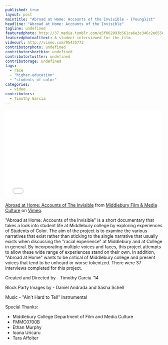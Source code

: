 ```yaml
---
published: true
layout: post
maintitle: "Abroad at Home: Accounts of the Invisible - {Young}ist"
headline: "Abroad at Home: Accounts of the Invisible"
tagline: undefined
featuredphoto: http://37.media.tumblr.com/e5f002093b561ca6e3c346c2e0550033/tumblr_n5qu7iBgQv1rq2ndso1_1280.png
featuredphotoalttext: A student interviewed for the film
videourl: http://vimeo.com/95435773
contributorphoto: undefined
contributorshortbio: undefined
contributortwitter: undefined
contributorage: undefined
tags: 
  - race
  - "higher-education"
  - "students-of-color"
categories: 
  - video
contributors: 
  - Timothy Garcia
---
```


<iframe src="//player.vimeo.com/video/95435773" width="500" height="281" frameborder="0" webkitallowfullscreen mozallowfullscreen allowfullscreen></iframe> <p><a href="http://vimeo.com/95435773">Abroad at Home: Accounts of The Invisible</a> from <a href="http://vimeo.com/fmmc">Middlebury Film &amp; Media Culture</a> on <a href="https://vimeo.com">Vimeo</a>.</p>

"Abroad at Home: Accounts of the Invisible" is a short documentary that takes a look into student life at Middlebury college by exploring experiences of Students of Color. The aim of the project is to examine the various narratives that exist rather than sticking to the single narrative that usually exists when discussing the "racial experience" at Middlebury and at College in general. By incorporating multiple voices and faces, this project attempts to allow these wide range of experiences stand on their own. In addition, "Abroad at Home" wants to be critical of Middlebury college and present voices that tend to be unheard or worse tokenized. There were 37 interviews completed for this project.

Created and Directed by - Timothy Garcia '14

Block Party Images by - Daniel Andrada and Sasha Schell

Music - "Ain't Hard to Tell" Instrumental

Special Thanks:
- Middlebury College Department of Film and Media Culture
- FMMC0700B
- Ethan Murphy
- Ioana Uricaru
- Tara Affolter
